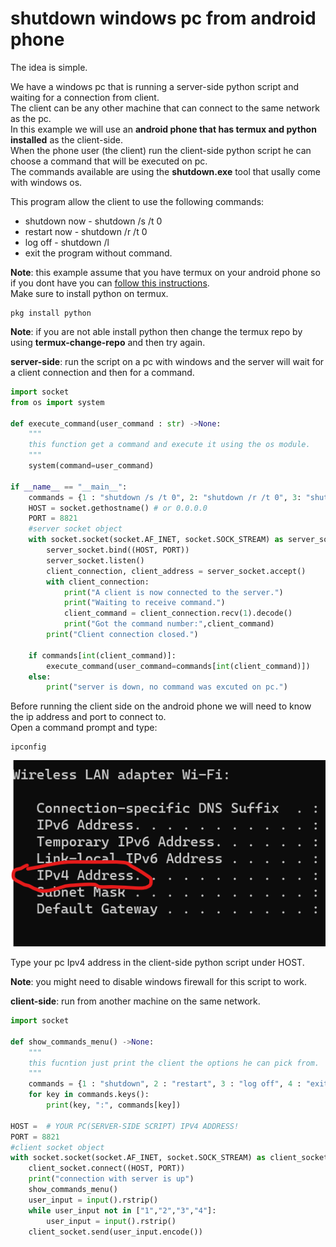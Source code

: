 # shutdown windows pc from android phone

The idea is simple.

We have a windows pc that is running a server-side python script and waiting for a connection from client.<br>
The client can be any other machine that can connect to the same network as the pc.<br>
In this example we will use an **android phone that has termux and python installed** as the client-side.<br>
When the phone user (the client) run the client-side python script he can choose a command that will be executed on pc.<br>
The commands available are using the **shutdown.exe** tool that usally come with windows os.<br>

This program allow the client to use the following commands:
* shutdown now - shutdown /s /t 0
* restart now - shutdown /r /t 0
* log off - shutdown /l
* exit the program without command.

**Note**: this example assume that you have termux on your android phone so if you dont have you can <a href="https://www.geeksforgeeks.org/how-to-install-termux-on-android/">follow this instructions</a>.<br>
Make sure to install python on termux.
```
pkg install python
```
**Note**: if you are not able install python then change the termux repo by using **termux-change-repo**
and then try again.

**server-side**: run the script on a pc with windows and the server will wait for a client connection and then for a command.

```python
import socket
from os import system

def execute_command(user_command : str) ->None:
	"""
	this function get a command and execute it using the os module.
	"""
	system(command=user_command)
	
if __name__ == "__main__":
	commands = {1 : "shutdown /s /t 0", 2: "shutdown /r /t 0", 3: "shutdown /l", 4 : None}
	HOST = socket.gethostname() # or 0.0.0.0
	PORT = 8821
    #server socket object
	with socket.socket(socket.AF_INET, socket.SOCK_STREAM) as server_socket:
		server_socket.bind((HOST, PORT))
		server_socket.listen()
		client_connection, client_address = server_socket.accept()
		with client_connection:
			print("A client is now connected to the server.")
			print("Waiting to receive command.")
			client_command = client_connection.recv(1).decode()
			print("Got the command number:",client_command)
		print("Client connection closed.")
		
	if commands[int(client_command)]:
		execute_command(user_command=commands[int(client_command)])
	else:
		print("server is down, no command was excuted on pc.")

```
Before running the client side on the android phone we will need to know the ip address and port to connect to.<br>
Open a command prompt and type:
```Console
ipconfig
```
<img src="ipconfig.png"></img>

Type your pc Ipv4 address in the client-side python script under HOST.

**Note**: you might need to disable windows firewall for this script to work.

**client-side**: run from another machine on the same network.

```python
import socket

def show_commands_menu() ->None:
	"""
	this fucntion just print the client the options he can pick from.
	"""
	commands = {1 : "shutdown", 2 : "restart", 3 : "log off", 4 : "exit without command"}
	for key in commands.keys():
		print(key, ":", commands[key])

HOST =  # YOUR PC(SERVER-SIDE SCRIPT) IPV4 ADDRESS!
PORT = 8821
#client socket object
with socket.socket(socket.AF_INET, socket.SOCK_STREAM) as client_socket:
	client_socket.connect((HOST, PORT))
    print("connection with server is up")
	show_commands_menu()
	user_input = input().rstrip()
	while user_input not in ["1","2","3","4"]:
		user_input = input().rstrip()
	client_socket.send(user_input.encode())
```
